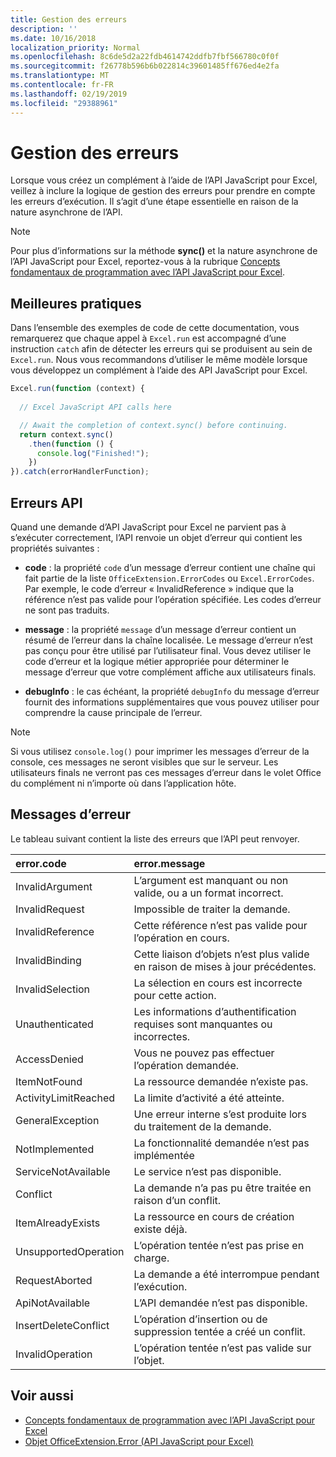 ```yaml
---
title: Gestion des erreurs
description: ''
ms.date: 10/16/2018
localization_priority: Normal
ms.openlocfilehash: 8c6de5d2a22fdb4614742ddfb7fbf566780c0f0f
ms.sourcegitcommit: f26778b596b6b022814c39601485ff676ed4e2fa
ms.translationtype: MT
ms.contentlocale: fr-FR
ms.lasthandoff: 02/19/2019
ms.locfileid: "29388961"
---
```

# <a name="error-handling"></a>Gestion des erreurs

Lorsque vous créez un complément à l’aide de l’API JavaScript pour Excel, veillez à inclure la logique de gestion des erreurs pour prendre en compte les erreurs d’exécution. Il s’agit d’une étape essentielle en raison de la nature asynchrone de l’API.

> [!NOTE]
> Pour plus d’informations sur la méthode **sync()** et la nature asynchrone de l’API JavaScript pour Excel, reportez-vous à la rubrique [Concepts fondamentaux de programmation avec l’API JavaScript pour Excel](excel-add-ins-core-concepts.md).

## <a name="best-practices"></a>Meilleures pratiques

Dans l’ensemble des exemples de code de cette documentation, vous remarquerez que chaque appel à `Excel.run` est accompagné d’une instruction `catch` afin de détecter les erreurs qui se produisent au sein de `Excel.run`. Nous vous recommandons d’utiliser le même modèle lorsque vous développez un complément à l’aide des API JavaScript pour Excel.

```js
Excel.run(function (context) {
  
  // Excel JavaScript API calls here

  // Await the completion of context.sync() before continuing.
  return context.sync()
    .then(function () {
      console.log("Finished!");
    })
}).catch(errorHandlerFunction);
```

## <a name="api-errors"></a>Erreurs API

Quand une demande d’API JavaScript pour Excel ne parvient pas à s’exécuter correctement, l’API renvoie un objet d’erreur qui contient les propriétés suivantes :

- **code** :  la propriété `code` d’un message d’erreur contient une chaîne qui fait partie de la liste `OfficeExtension.ErrorCodes` ou `Excel.ErrorCodes`. Par exemple, le code d’erreur « InvalidReference » indique que la référence n’est pas valide pour l’opération spécifiée. Les codes d’erreur ne sont pas traduits.

- **message** : la propriété `message` d’un message d’erreur contient un résumé de l’erreur dans la chaîne localisée. Le message d’erreur n’est pas conçu pour être utilisé par l’utilisateur final. Vous devez utiliser le code d’erreur et la logique métier appropriée pour déterminer le message d’erreur que votre complément affiche aux utilisateurs finals.

- **debugInfo** : le cas échéant, la propriété `debugInfo` du message d’erreur fournit des informations supplémentaires que vous pouvez utiliser pour comprendre la cause principale de l’erreur.

> [!NOTE]
> Si vous utilisez `console.log()` pour imprimer les messages d’erreur de la console, ces messages ne seront visibles que sur le serveur. Les utilisateurs finals ne verront pas ces messages d’erreur dans le volet Office du complément ni n’importe où dans l’application hôte.

## <a name="error-messages"></a>Messages d’erreur

Le tableau suivant contient la liste des erreurs que l’API peut renvoyer.

|error.code | error.message |
|:----------|:--------------|
|InvalidArgument |L’argument est manquant ou non valide, ou a un format incorrect.|
|InvalidRequest  |Impossible de traiter la demande.|
|InvalidReference|Cette référence n’est pas valide pour l’opération en cours.|
|InvalidBinding  |Cette liaison d’objets n’est plus valide en raison de mises à jour précédentes.|
|InvalidSelection|La sélection en cours est incorrecte pour cette action.|
|Unauthenticated |Les informations d’authentification requises sont manquantes ou incorrectes.|
|AccessDenied |Vous ne pouvez pas effectuer l’opération demandée.|
|ItemNotFound |La ressource demandée n’existe pas.|
|ActivityLimitReached|La limite d’activité a été atteinte.|
|GeneralException|Une erreur interne s’est produite lors du traitement de la demande.|
|NotImplemented  |La fonctionnalité demandée n’est pas implémentée|
|ServiceNotAvailable|Le service n’est pas disponible.|
|Conflict|La demande n’a pas pu être traitée en raison d’un conflit.|
|ItemAlreadyExists|La ressource en cours de création existe déjà.|
|UnsupportedOperation|L’opération tentée n’est pas prise en charge.|
|RequestAborted|La demande a été interrompue pendant l’exécution.|
|ApiNotAvailable|L’API demandée n’est pas disponible.|
|InsertDeleteConflict|L’opération d’insertion ou de suppression tentée a créé un conflit.|
|InvalidOperation|L’opération tentée n’est pas valide sur l’objet.|

## <a name="see-also"></a>Voir aussi

- [Concepts fondamentaux de programmation avec l’API JavaScript pour Excel](excel-add-ins-core-concepts.md)
- [Objet OfficeExtension.Error (API JavaScript pour Excel)](https://docs.microsoft.com/javascript/api/office/officeextension.error)
